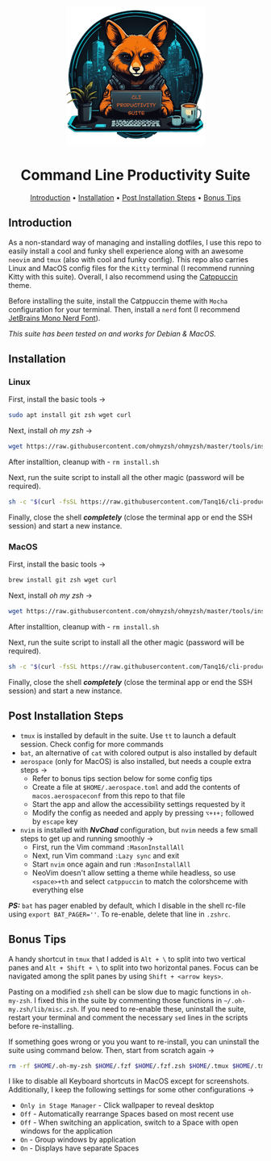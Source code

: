 <div align="center">

<img src="logo.png" width=275px>
    
# Command Line Productivity Suite
</div>

<div align="center">

[Introduction](#introduction) &bull; [Installation](#installation) &bull; [Post Installation Steps](#post-installation-steps) &bull; [Bonus Tips](#bonus-tips)

</div>

## Introduction

As a non-standard way of managing and installing dotfiles, I use this repo to easily install a cool and funky shell experience along with an awesome `neovim` and `tmux` (also with cool and funky config). This repo also carries Linux and MacOS config files for the `Kitty` terminal (I recommend running Kitty with this suite). Overall, I also recommend using the [Catppuccin](https://catppuccin-website.vercel.app/) theme.

Before installing the suite, install the Catppuccin theme with `Mocha` configuration for your terminal. Then, install a `nerd` font (I recommend [JetBrains Mono Nerd Font](https://github.com/ryanoasis/nerd-fonts/releases/download/v3.2.1/JetBrainsMono.zip)).

*This suite has been tested on and works for Debian & MacOS.*

## Installation

### Linux

First, install the basic tools &rarr;

```bash
sudo apt install git zsh wget curl
```

Next, install *oh my zsh* &rarr;

```bash
wget https://raw.githubusercontent.com/ohmyzsh/ohmyzsh/master/tools/install.sh 2>/dev/null && sh install.sh
```

After installtion, cleanup with - `rm install.sh`

Next, run the suite script to install all the other magic (password will be required).

```bash
sh -c "$(curl -fsSL https://raw.githubusercontent.com/Tanq16/cli-productivity-suite/master/install_zsh_linux.sh)"
```

Finally, close the shell ***completely*** (close the terminal app or end the SSH session) and start a new instance.

### MacOS

First, install the basic tools &rarr;

```bash
brew install git zsh wget curl
```

Next, install *oh my zsh* &rarr;

```bash
wget https://raw.githubusercontent.com/ohmyzsh/ohmyzsh/master/tools/install.sh 2>/dev/null && sh install.sh
```

After installtion, cleanup with - `rm install.sh`

Next, run the suite script to install all the other magic (password will be required).

```bash
sh -c "$(curl -fsSL https://raw.githubusercontent.com/Tanq16/cli-productivity-suite/master/install_zsh_macos.sh)"
```

Finally, close the shell ***completely*** (close the terminal app or end the SSH session) and start a new instance.

## Post Installation Steps

- `tmux` is installed by default in the suite. Use `tt` to launch a default session. Check config for more commands
- `bat`, an alternative of `cat` with colored output is also installed by default
- `aerospace` (only for MacOS) is also installed, but needs a couple extra steps &rarr;
    - Refer to bonus tips section below for some config tips
    - Create a file at `$HOME/.aerospace.toml` and add the contents of `macos.aerospaceconf` from this repo to that file
    - Start the app and allow the accessibility settings requested by it
    - Modify the config as needed and apply by pressing `⌥+⬆+;` followed by `escape` key
- `nvim` is installed with ***NvChad*** configuration, but `nvim` needs a few small steps to get up and running smoothly &rarr;
    - First, run the Vim command `:MasonInstallAll`
    - Next, run Vim command `:Lazy sync` and exit
    - Start `nvim` once again and run `:MasonInstallAll`
    - NeoVim doesn't allow setting a theme while headless, so use `<space>+th` and select `catppuccin` to match the colorshceme with everything else

***PS:*** `bat` has pager enabled by default, which I disable in the shell rc-file using `export BAT_PAGER=''`. To re-enable, delete that line in `.zshrc`.

## Bonus Tips

A handy shortcut in `tmux` that I added is `Alt + \` to split into two vertical panes and `Alt + Shift + \` to split into two horizontal panes. Focus can be navigated among the split panes by using `Shift + <arrow keys>`.

Pasting on a modified `zsh` shell can be slow due to magic functions in `oh-my-zsh`. I fixed this in the suite by commenting those functions in `~/.oh-my.zsh/lib/misc.zsh`. If you need to re-enable these, uninstall the suite, restart your terminal and comment the necessary `sed` lines in the scripts before re-installing.

If something goes wrong or you you want to re-install, you can uninstall the suite using command below. Then, start from scratch again &rarr;

```bash
rm -rf $HOME/.oh-my-zsh $HOME/.fzf $HOME/.fzf.zsh $HOME/.tmux $HOME/.tmux.conf $HOME/.tmux-themepack $HOME/.vimrc $HOME/.viminfo $HOME/.vim $HOME/.config/nvim $HOME/.local/share/nvim $HOME/.zshrc
```

I like to disable all Keyboard shortcuts in MacOS except for screenshots. Additionally, I keep the following settings for some other configurations &rarr;

- `Only in Stage Manager` - Click wallpaper to reveal desktop
- `Off` - Automatically rearrange Spaces based on most recent use
- `Off` - When switching an application, switch to a Space with open windows for the application
- `On` - Group windows by application
- `On` - Displays have separate Spaces
